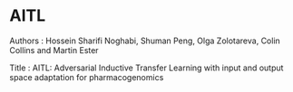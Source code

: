 # AITL
Authors : Hossein Sharifi Noghabi, Shuman Peng, Olga Zolotareva, Colin Collins and Martin Ester 


Title :   AITL: Adversarial Inductive Transfer Learning with input and output space adaptation for pharmacogenomics
